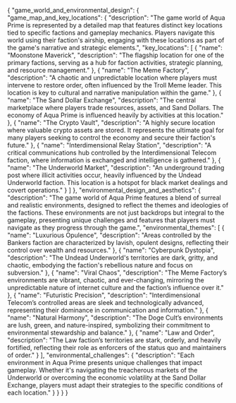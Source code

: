 {
  "game_world_and_environmental_design": {
    "game_map_and_key_locations": {
      "description": "The game world of Aqua Prime is represented by a detailed map that features distinct key locations tied to specific factions and gameplay mechanics. Players navigate this world using their faction's airship, engaging with these locations as part of the game's narrative and strategic elements.",
      "key_locations": [
        {
          "name": "Moonstone Maverick",
          "description": "The flagship location for one of the primary factions, serving as a hub for faction activities, strategic planning, and resource management."
        },
        {
          "name": "The Meme Factory",
          "description": "A chaotic and unpredictable location where players must intervene to restore order, often influenced by the Troll Meme leader. This location is key to cultural and narrative manipulation within the game."
        },
        {
          "name": "The Sand Dollar Exchange",
          "description": "The central marketplace where players trade resources, assets, and Sand Dollars. The economy of Aqua Prime is influenced heavily by activities at this location."
        },
        {
          "name": "The Crypto Vault",
          "description": "A highly secure location where valuable crypto assets are stored. It represents the ultimate goal for many players seeking to control the economy and secure their faction's future."
        },
        {
          "name": "Interdimensional Relay Station",
          "description": "A critical communications hub controlled by the Interdimensional Telecom faction, where information is exchanged and intelligence is gathered."
        },
        {
          "name": "The Underworld Market",
          "description": "An underground trading post where illicit activities occur, heavily influenced by the Undead Underworld faction. This location is a hotspot for black market dealings and covert operations."
        }
      ]
    },
    "environmental_design_and_aesthetics": {
      "description": "The game world of Aqua Prime features a blend of surreal and realistic environments, designed to reflect the themes and ideologies of the factions. These environments are not just backdrops but integral to the gameplay, presenting unique challenges and features that players must navigate as they progress through the game.",
      "environmental_themes": [
        {
          "name": "Luxurious Opulence",
          "description": "Areas controlled by the Bankers faction are characterized by lavish, opulent designs, reflecting their control over wealth and resources."
        },
        {
          "name": "Cyberpunk Dystopia",
          "description": "The Undead Underworld's territories are dark, gritty, and chaotic, embodying the faction's rebellious nature and focus on subversion."
        },
        {
          "name": "Viral Chaos",
          "description": "The Meme Factory’s environments are vibrant, chaotic, and ever-changing, mirroring the unpredictable nature of internet culture and the faction’s influence over it."
        },
        {
          "name": "Futuristic Precision",
          "description": "Interdimensional Telecom’s controlled areas are sleek and technologically advanced, representing their dominance in communication and information."
        },
        {
          "name": "Natural Harmony",
          "description": "The Doge Cult’s environments are lush, green, and nature-inspired, symbolizing their commitment to environmental stewardship and balance."
        },
        {
          "name": "Law and Order",
          "description": "The Law faction’s territories are stark, orderly, and heavily fortified, reflecting their role as enforcers of the status quo and maintainers of order."
        }
      ],
      "environmental_challenges": {
        "description": "Each environment in Aqua Prime presents unique challenges that impact gameplay. Whether it's navigating the treacherous markets of the Underworld or overcoming the economic volatility at the Sand Dollar Exchange, players must adapt their strategies to the specific conditions of each location."
      }
    }
  }
}
